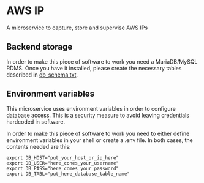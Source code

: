 # AWS IP
A microservice to capture, store and supervise AWS IPs 

## Backend storage
In order to make this piece of software to work you need a MariaDB/MySQL RDMS. Once you have it installed, please create the necessary tables described in [db_schema.txt](db_schema.txt). 

## Environment variables
This microservice uses environment variables in order to configure database access. This is a security measure to avoid leaving credentials hardcoded in software. 

In order to make this piece of software to work you need to either define environment variables in your shell or create a .env file. In both cases, the contents needed are this:

```
export DB_HOST="put_your_host_or_ip_here"
export DB_USER="here_cones_your_username"
export DB_PASS="here_comes_your_password"
export DB_TABL="put_here_database_table_name"
```
